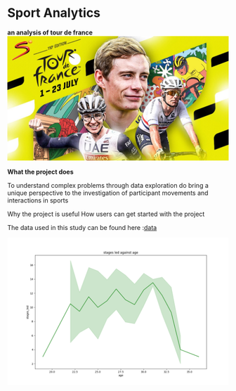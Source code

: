 # Sport Analytics
**an analysis of tour de france**
![image](https://github.com/mgangla/Sport_Analytics/blob/main/images/td-france.png)

**What the project does**

To understand complex problems through data exploration do bring a unique perspective to the investigation of participant movements and interactions in sports

Why the project is useful
How users can get started with the project

 The data used in this study can be found here :[data](https://raw.githubusercontent.com/rfordatascience/tidytuesday/master/data/2020/2020-04-07/tdf_winners.csv)

![image](https://github.com/mgangla/Sport_Analytics/blob/main/images/stages_led_against_age.png?raw=true)

 
